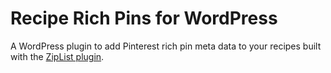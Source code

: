 Recipe Rich Pins for WordPress
===

A WordPress plugin to add Pinterest rich pin meta data to your recipes built with the [ZipList plugin](http://wordpress.org/plugins/ziplist-recipe-plugin/).
